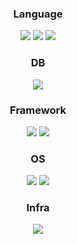 <div align="center">
    
### Language
<img src="https://img.shields.io/badge/Java-007396?style=flat-square&logo=Java&logoColor=white"/>
<img src="https://img.shields.io/badge/JavaScript-F7DF1E?style=flat-square&logo=JavaScript&logoColor=white"/>
<img src="https://img.shields.io/badge/Python-3776AB?style=flat-square&logo=Python&logoColor=white"/>

### DB
<img src="https://img.shields.io/badge/Mysql-4479A1?style=flat-square&logo=Mysql&logoColor=white"/>

### Framework
<img src="https://img.shields.io/badge/Springboot-6DB33F?style=flat-square&logo=Springboot&logoColor=white"/> 
<img src="https://img.shields.io/badge/Node.js-339933?style=flat-square&logo=Node.js&logoColor=white"/>

### OS
<img src="https://img.shields.io/badge/Windows-0078D6?style=flat-square&logo=Windows&logoColor=white"/>
<img src="https://img.shields.io/badge/Linux-FCC624?style=flat-square&logo=Linux&logoColor=white"/>

### Infra
<img src="https://img.shields.io/badge/AWS-232F3E?style=flat-square&logo=Amazon AWS&logoColor=white"/>
</div>
